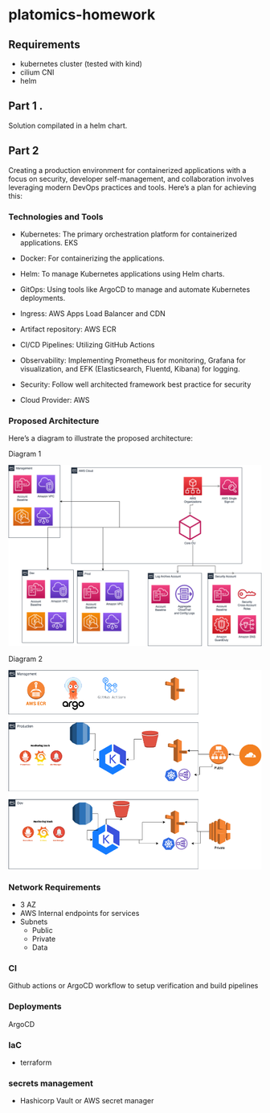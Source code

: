 # platomics-homework

## Requirements 
* kubernetes cluster (tested with kind)
* cilium CNI 
* helm 

## Part 1 . 

Solution compilated in a helm chart. 

## Part 2

Creating a production environment for containerized applications with a focus on security, developer self-management, and collaboration involves leveraging modern DevOps practices and tools. Here’s a plan for achieving this:

### Technologies and Tools
* Kubernetes: The primary orchestration platform for containerized applications. EKS

* Docker: For containerizing the applications.

* Helm: To manage Kubernetes applications using Helm charts.
* GitOps: Using tools like ArgoCD to manage and automate Kubernetes deployments.
* Ingress: AWS Apps Load Balancer and CDN 
* Artifact repository: AWS ECR 
* CI/CD Pipelines: Utilizing GitHub Actions
* Observability: Implementing Prometheus for monitoring, Grafana for visualization, and EFK (Elasticsearch, Fluentd, Kibana) for logging.
* Security: Follow well architected framework best practice for security 
* Cloud Provider: AWS

### Proposed Architecture

Here’s a diagram to illustrate the proposed architecture:

Diagram 1 


![Accounts design](accounts.drawio.png "Accounts")

Diagram 2 


![infra design](Infra.drawio.png "infra")

### Network Requirements 
* 3 AZ
* AWS Internal endpoints for services 
* Subnets 
    * Public 
    * Private
    * Data

### CI 

Github actions or ArgoCD workflow to setup verification and build pipelines 

### Deployments 

ArgoCD 

### IaC 
*   terraform 

### secrets management 
* Hashicorp Vault or AWS secret manager